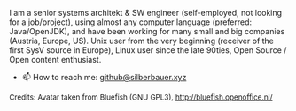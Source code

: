I am a senior systems architekt & SW engineer (self-employed, not looking for a job/project), using almost any computer language (preferred: Java/OpenJDK), and have been working for many small and big companies (Austria, Europe, US). Unix user from the very beginning (receiver of the first SysV source in Europe), Linux user since the late 90ties, Open Source / Open content enthusiast. 

- 📫 How to reach me: github@silberbauer.xyz

<font size="2">Credits: Avatar taken from Bluefish (GNU GPL3), http://bluefish.openoffice.nl/</font> 

<!---
openworld42/openworld42 is a ✨ special ✨ repository because its `README.md` (this file) appears on your GitHub profile.
You can click the Preview link to take a look at your changes.
--->
